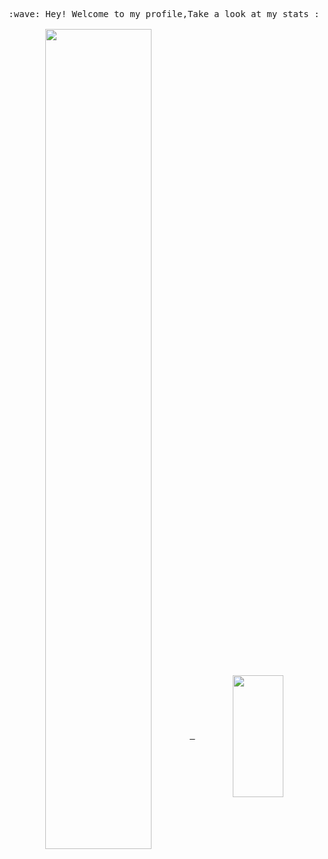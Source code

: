 

<!--
**deaningo/deaningo** is a ✨ _special_ ✨ repository because its `README.md` (this file) appears on your GitHub profile.

Here are some ideas to get you started:

- 🔭 I’m currently working on ...
- 🌱 I’m currently learning ...
- 👯 I’m looking to collaborate on ...
- 🤔 I’m looking for help with ...
- 💬 Ask me about ...
- 📫 How to reach me: ...
- 😄 Pronouns: ...
- ⚡ Fun fact: ...
-->
<p align="center">
  <samp>
    :wave: Hey! Welcome to my profile,Take a look at my stats :<br><br>
    <a href="https://github.com/deaningo">
      <img align="center" src="https://github-readme-stats.vercel.app/api?username=deaningo&show_icons=true&theme=github_dark" style="width: 58%; max-width: 58%; min-width: 58%;"/>
      <img align="center" src="https://github-readme-stats.vercel.app/api/top-langs/?username=deaningo&layout=compact" style="width: 40%; max-width: 40%; min-width: 40%;" height="195">
    </a>
  </samp>
<br>
</p>

